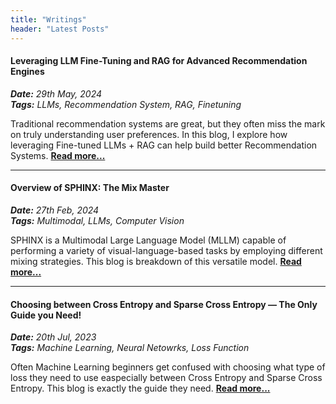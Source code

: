 ```yaml
---
title: "Writings"
header: "Latest Posts"
---
```


#### Leveraging LLM Fine-Tuning and RAG for Advanced Recommendation Engines

_**Date:** 29th May, 2024_  
_**Tags:** LLMs, Recommendation System, RAG, Finetuning_

Traditional recommendation systems are great, but they often miss the mark on truly understanding user preferences. In this blog, I explore how leveraging Fine-tuned LLMs + RAG can help build better Recommendation Systems.
**[Read more...](https://medium.com/p/a3d683e39976)**

---

#### Overview of SPHINX: The Mix Master

_**Date:** 27th Feb, 2024_  
_**Tags:** Multimodal, LLMs, Computer Vision_

SPHINX is a Multimodal Large Language Model (MLLM) capable of performing a variety of visual-language-based tasks by employing different mixing strategies. This blog is breakdown of this versatile model.
**[Read more...](https://medium.com/p/561e9840a2cc)**

---

#### Choosing between Cross Entropy and Sparse Cross Entropy — The Only Guide you Need!

_**Date:** 20th Jul, 2023_  
_**Tags:** Machine Learning, Neural Netowrks, Loss Function_

Often Machine Learning beginners get confused with choosing what type of loss they need to use easpecially between Cross Entropy and Sparse Cross Entropy. This blog is exactly the guide they need.
**[Read more...](https://medium.com/p/abea92c84662)**
